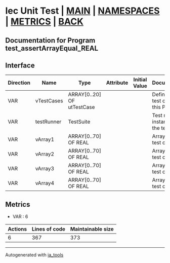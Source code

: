 # Iec Unit Test | [MAIN] | [NAMESPACES] | [METRICS] | [BACK]  

## Documentation for Program test_assertArrayEqual_REAL  

## Interface  

| Direction | Name | Type | Attribute | Initial Value | Documentation |
| --------- | ---- | ---- | --------- | ------------- | ------------- |
| VAR | vTestCases | ARRAY[0..20] OF utTestCase |  |  | Definition of all test cases for this POU |  
| VAR | testRunner | TestSuite |  |  | Test runner instance to run the tests |  
| VAR | vArray1 | ARRAY[0..70] OF REAL |  |  | Array data 1 of test case 1 |  
| VAR | vArray2 | ARRAY[0..70] OF REAL |  |  | Array data 2 of test case 1 |  
| VAR | vArray3 | ARRAY[0..70] OF REAL |  |  | Array data 3 of test case 2 |  
| VAR | vArray4 | ARRAY[0..70] OF REAL |  |  | Array data 4 of test case 2 |  


## Metrics  

- VAR : 6

| Actions | Lines of code | Maintainable size |
| ------- | ------------- | ----------------- |
| 6 | 367 | 373 |

---
Autogenerated with [ia_tools](https://github.com/tkucic/ia_tools)  

[MAIN]: ../../../../index.md
[NAMESPACES]: ../../nsList.md
[METRICS]: ../../../metrics.md
[BACK]: ../nsMain.md
